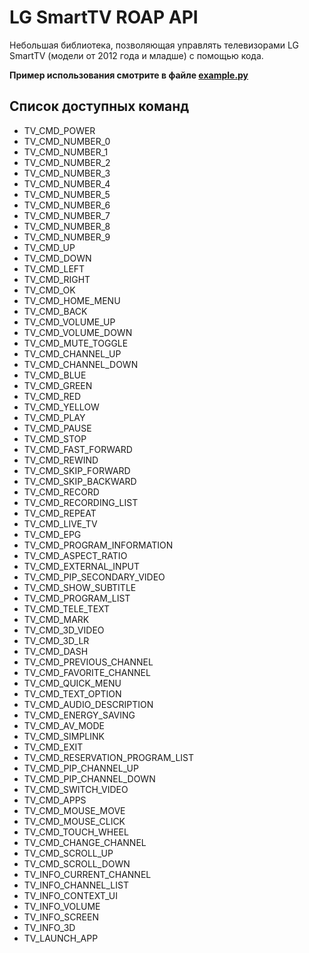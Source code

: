 LG SmartTV ROAP API
==============

Небольшая библиотека, позволяющая управлять телевизорами LG SmartTV (модели от 2012 года и младше) с помощью кода.

**Пример использования смотрите в файле [example.py](https://github.com/kasitoru/lg_smarttv_roap_api/blob/master/example.py)**

## Список доступных команд
* TV_CMD_POWER
*	TV_CMD_NUMBER_0
*	TV_CMD_NUMBER_1
*	TV_CMD_NUMBER_2
*	TV_CMD_NUMBER_3
*	TV_CMD_NUMBER_4
*	TV_CMD_NUMBER_5
*	TV_CMD_NUMBER_6
*	TV_CMD_NUMBER_7
*	TV_CMD_NUMBER_8
*	TV_CMD_NUMBER_9
*	TV_CMD_UP
*	TV_CMD_DOWN
*	TV_CMD_LEFT
*	TV_CMD_RIGHT
*	TV_CMD_OK
*	TV_CMD_HOME_MENU
*	TV_CMD_BACK
*	TV_CMD_VOLUME_UP
*	TV_CMD_VOLUME_DOWN
*	TV_CMD_MUTE_TOGGLE
*	TV_CMD_CHANNEL_UP
*	TV_CMD_CHANNEL_DOWN
*	TV_CMD_BLUE
*	TV_CMD_GREEN
*	TV_CMD_RED
*	TV_CMD_YELLOW
*	TV_CMD_PLAY
*	TV_CMD_PAUSE
*	TV_CMD_STOP
*	TV_CMD_FAST_FORWARD
*	TV_CMD_REWIND
*	TV_CMD_SKIP_FORWARD
*	TV_CMD_SKIP_BACKWARD
*	TV_CMD_RECORD
*	TV_CMD_RECORDING_LIST
*	TV_CMD_REPEAT
*	TV_CMD_LIVE_TV
*	TV_CMD_EPG
*	TV_CMD_PROGRAM_INFORMATION
*	TV_CMD_ASPECT_RATIO
*	TV_CMD_EXTERNAL_INPUT
*	TV_CMD_PIP_SECONDARY_VIDEO
*	TV_CMD_SHOW_SUBTITLE
*	TV_CMD_PROGRAM_LIST
*	TV_CMD_TELE_TEXT
*	TV_CMD_MARK
*	TV_CMD_3D_VIDEO
*	TV_CMD_3D_LR
*	TV_CMD_DASH
*	TV_CMD_PREVIOUS_CHANNEL
*	TV_CMD_FAVORITE_CHANNEL
*	TV_CMD_QUICK_MENU
*	TV_CMD_TEXT_OPTION
*	TV_CMD_AUDIO_DESCRIPTION
*	TV_CMD_ENERGY_SAVING
*	TV_CMD_AV_MODE
*	TV_CMD_SIMPLINK
*	TV_CMD_EXIT
*	TV_CMD_RESERVATION_PROGRAM_LIST
*	TV_CMD_PIP_CHANNEL_UP
*	TV_CMD_PIP_CHANNEL_DOWN
*	TV_CMD_SWITCH_VIDEO
*	TV_CMD_APPS
*	TV_CMD_MOUSE_MOVE
*	TV_CMD_MOUSE_CLICK
*	TV_CMD_TOUCH_WHEEL
*	TV_CMD_CHANGE_CHANNEL
*	TV_CMD_SCROLL_UP
*	TV_CMD_SCROLL_DOWN
*	TV_INFO_CURRENT_CHANNEL
*	TV_INFO_CHANNEL_LIST
*	TV_INFO_CONTEXT_UI
*	TV_INFO_VOLUME
*	TV_INFO_SCREEN
*	TV_INFO_3D
*	TV_LAUNCH_APP
